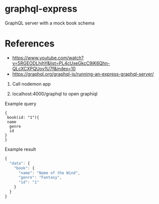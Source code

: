 # graphql-express

GraphQL server with a mock book schema

# References 
* https://www.youtube.com/watch?v=5RGEODLhjhY&list=PL4cUxeGkcC9iK6Qhn-QLcXCXPQUov1U7f&index=10
*  https://graphql.org/graphql-js/running-an-express-graphql-server/

1. Call nodemon app

2. localhost:4000/graphql to open graphiql

Example query
```
{
 book(id: "1"){
 name 
  genre 
  id
}
}
```

Example result
```javascript
{
  "data": {
    "book": {
      "name": "Name of the Wind",
      "genre": "Fantasy",
      "id": "1"
    }
  }
}

```
